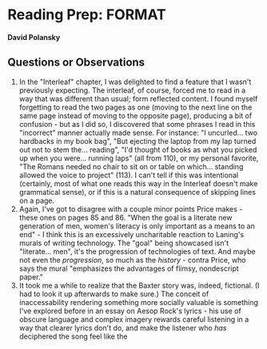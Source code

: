 # Reading Prep: FORMAT

#### David Polansky

## Questions or Observations

1. In the "Interleaf" chapter, I was delighted to find a feature that I wasn't previously expecting. The interleaf, of course, forced me to read in a way that was different than usual; form reflected content. I found myself forgetting to read the two pages as one (moving to the next line on the same page instead of moving to the opposite page), producing a bit of confusion - but as I did so, I discovered that some phrases I read in this "incorrect" manner actually made sense. For instance: "I uncurled... two hardbacks in my book bag", "But ejecting the laptop from my lap turned out not to stem the... reading", "I'd thought of books as what you picked up when you were... running laps" (all from 110), or my personal favorite, "The Romans needed no chair to sit on or table on which... standing allowed the voice to project" (113). I can't tell if this was intentional (certainly, most of what one reads this way in the Interleaf doesn't make grammatical sense), or if this is a natural consequence of skipping lines on a page.
2. Again, I've got to disagree with a couple minor points Price makes - these ones on pages 85 and 86. "When the goal is a literate new generation of men, women's literacy is only important as a means to an end" - I think this is an excessively uncharitable reaction to Laning's murals of writing technology. The "goal" being showcased isn't "literate... men", it's the progression of technologies of text. And maybe not even the *progression*, so much as the *history* - contra Price, who says the mural "emphasizes the advantages of flimsy, nondescript paper." 
3. It took me a while to realize that the Baxter story was, indeed, fictional. (I had to look it up afterwards to make sure.) The conceit of inaccessability rendering something more socially valuable is something I've explored before in an essay on Aesop Rock's lyrics - his use of obscure language and complex imagery rewards careful listening in a way that clearer lyrics don't do, and make the listener who *has* deciphered the song feel like the 

